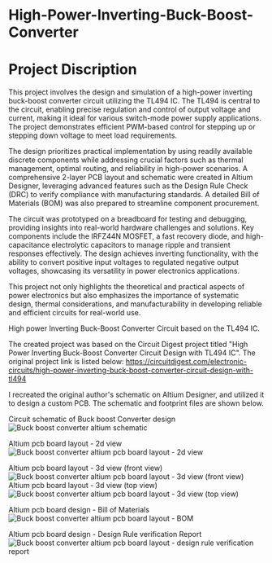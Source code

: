 # High-Power-Inverting-Buck-Boost-Converter

# Project Discription
This project involves the design and simulation of a high-power inverting buck-boost converter circuit utilizing the TL494 IC. The TL494 is central to the circuit, enabling precise regulation and control of output voltage and current, making it ideal for various switch-mode power supply applications. The project demonstrates efficient PWM-based control for stepping up or stepping down voltage to meet load requirements.

The design prioritizes practical implementation by using readily available discrete components while addressing crucial factors such as thermal management, optimal routing, and reliability in high-power scenarios. A comprehensive 2-layer PCB layout and schematic were created in Altium Designer, leveraging advanced features such as the Design Rule Check (DRC) to verify compliance with manufacturing standards. A detailed Bill of Materials (BOM) was also prepared to streamline component procurement.

The circuit was prototyped on a breadboard for testing and debugging, providing insights into real-world hardware challenges and solutions. Key components include the IRFZ44N MOSFET, a fast recovery diode, and high-capacitance electrolytic capacitors to manage ripple and transient responses effectively. The design achieves inverting functionality, with the ability to convert positive input voltages to regulated negative output voltages, showcasing its versatility in power electronics applications.

This project not only highlights the theoretical and practical aspects of power electronics but also emphasizes the importance of systematic design, thermal considerations, and manufacturability in developing reliable and efficient circuits for real-world use.

High power Inverting Buck-Boost Converter Circuit based on the TL494 IC.

The created project was based on the Circuit Digest project titled "High Power Inverting Buck-Boost Converter Circuit Design with TL494 IC". 
The original project link is listed below:
https://circuitdigest.com/electronic-circuits/high-power-inverting-buck-boost-converter-circuit-design-with-tl494

I recreated the original author's schematic on Altium Designer, and utilized it to design a custom PCB. The schematic and footprint files are shown below.


Circuit schematic of Buck boost Converter design
![Buck boost converter altium schematic](https://github.com/user-attachments/assets/b1f901f2-4f42-40f3-948e-df6851a201f0)

Altium pcb board layout - 2d view
![Buck boost converter altium pcb board layout - 2d view](https://github.com/user-attachments/assets/f39290ff-e9fe-4706-a318-57e27b40ccb9)

Altium pcb board layout - 3d view (front view)
![Buck boost converter altium pcb board layout - 3d view (front view)](https://github.com/user-attachments/assets/cc414d75-af52-4c3d-bf53-8b880e59f691)
Altium pcb board layout - 3d view (top view)
![Buck boost converter altium pcb board layout - 3d view (top view)](https://github.com/user-attachments/assets/ff4868e7-4738-44e0-b37a-60c7acff522e)

Altium pcb board design - Bill of Materials
![Buck boost converter altium pcb board layout - BOM](https://github.com/user-attachments/assets/4652a0d8-98ae-4805-8097-50dba6bd23a0)

Altium pcb board design - Design Rule verification Report
![Buck boost converter altium pcb board layout - design rule verification report](https://github.com/user-attachments/assets/9803f840-840d-425e-a1a0-6f8d7bd6291a)







